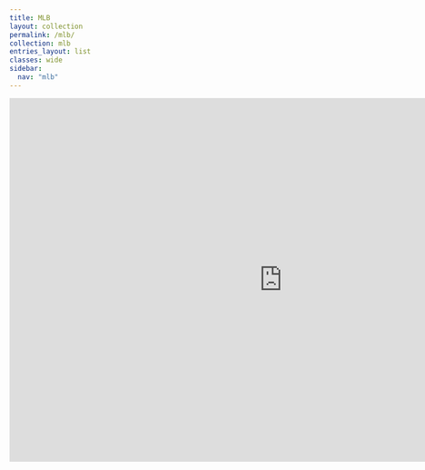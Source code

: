 ```yaml
---
title: MLB
layout: collection
permalink: /mlb/
collection: mlb
entries_layout: list
classes: wide
sidebar:
  nav: "mlb"
---
```


<iframe id="igraph" scrolling="no" style="border:none;" seamless="seamless" src="https://fancygama.github.io/ss_plots/MLB.html" height="640" width="960"></iframe>